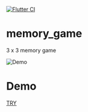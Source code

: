 [![Flutter CI](https://github.com/freddiefujiwara/memory_game/workflows/Flutter%20CI/badge.svg)](https://github.com/freddiefujiwara/memory_game/actions)
# memory_game
3 x 3 memory game

![Demo](https://freddiefujiwara.com/memory_game/demo.gif)

# Demo
[TRY](https://freddiefujiwara.com/jpy_bills_coins_calculator/#/)
